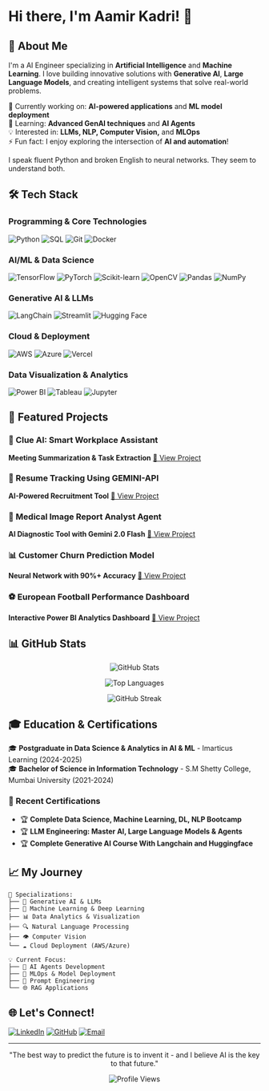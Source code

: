 
# Hi there, I'm Aamir Kadri! 👋

## 🚀 About Me

I'm a AI Engineer specializing in **Artificial Intelligence** and **Machine Learning**. I love building innovative solutions with **Generative AI**, **Large Language Models**, and creating intelligent systems that solve real-world problems.

🔭 Currently working on: **AI-powered applications** and **ML model deployment**  
🌱 Learning: **Advanced GenAI techniques** and **AI Agents**  
💡 Interested in: **LLMs, NLP, Computer Vision,** and **MLOps**  
⚡ Fun fact: I enjoy exploring the intersection of **AI and automation**!

I speak fluent Python and broken English to neural networks. They seem to understand both.

## 🛠️ Tech Stack

### Programming & Core Technologies
![Python](https://img.shields.io/badge/Python-3776AB?style=for-the-badge&logo=python&logoColor=white)
![SQL](https://img.shields.io/badge/SQL-4479A1?style=for-the-badge&logo=postgresql&logoColor=white)
![Git](https://img.shields.io/badge/Git-F05032?style=for-the-badge&logo=git&logoColor=white)
![Docker](https://img.shields.io/badge/Docker-2496ED?style=for-the-badge&logo=docker&logoColor=white)

### AI/ML & Data Science
![TensorFlow](https://img.shields.io/badge/TensorFlow-FF6F00?style=for-the-badge&logo=tensorflow&logoColor=white)
![PyTorch](https://img.shields.io/badge/PyTorch-EE4C2C?style=for-the-badge&logo=pytorch&logoColor=white)
![Scikit-learn](https://img.shields.io/badge/scikit--learn-F7931E?style=for-the-badge&logo=scikit-learn&logoColor=white)
![OpenCV](https://img.shields.io/badge/OpenCV-5C3EE8?style=for-the-badge&logo=opencv&logoColor=white)
![Pandas](https://img.shields.io/badge/Pandas-150458?style=for-the-badge&logo=pandas&logoColor=white)
![NumPy](https://img.shields.io/badge/NumPy-013243?style=for-the-badge&logo=numpy&logoColor=white)

### Generative AI & LLMs
![LangChain](https://img.shields.io/badge/LangChain-121212?style=for-the-badge&logo=chainlink&logoColor=white)
![Streamlit](https://img.shields.io/badge/Streamlit-FF4B4B?style=for-the-badge&logo=streamlit&logoColor=white)
![Hugging Face](https://img.shields.io/badge/🤗_Hugging_Face-FFD21E?style=for-the-badge)

### Cloud & Deployment
![AWS](https://img.shields.io/badge/AWS-232F3E?style=for-the-badge&logo=amazon-aws&logoColor=white)
![Azure](https://img.shields.io/badge/Azure-0078D4?style=for-the-badge&logo=microsoft-azure&logoColor=white)
![Vercel](https://img.shields.io/badge/Vercel-000000?style=for-the-badge&logo=vercel&logoColor=white)

### Data Visualization & Analytics
![Power BI](https://img.shields.io/badge/Power_BI-F2C811?style=for-the-badge&logo=power-bi&logoColor=black)
![Tableau](https://img.shields.io/badge/Tableau-E97627?style=for-the-badge&logo=tableau&logoColor=white)
![Jupyter](https://img.shields.io/badge/Jupyter-F37626?style=for-the-badge&logo=jupyter&logoColor=white)

## 🎯 Featured Projects

### 🤖 Clue AI: Smart Workplace Assistant
**Meeting Summarization & Task Extraction**
[🔗 View Project](https://github.com/amirkadri46/clue-ai)

### 📄 Resume Tracking Using GEMINI-API
**AI-Powered Recruitment Tool**
[🔗 View Project](https://github.com/amirkadri46/resume-tracking-gemini)

### 🏥 Medical Image Report Analyst Agent
**AI Diagnostic Tool with Gemini 2.0 Flash**
[🔗 View Project](https://github.com/amirkadri46/medical-image-analyst)

### 📊 Customer Churn Prediction Model
**Neural Network with 90%+ Accuracy**
[🔗 View Project](https://github.com/amirkadri46/customer-churn-prediction)

### ⚽ European Football Performance Dashboard
**Interactive Power BI Analytics Dashboard**
[🔗 View Project](https://github.com/amirkadri46/football-dashboard)

## 📊 GitHub Stats

<div align="center">
  
![GitHub Stats](https://github-readme-stats.vercel.app/api?username=amirkadri46&show_icons=true&theme=radical&hide_border=true&count_private=true)

![Top Languages](https://github-readme-stats.vercel.app/api/top-langs/?username=amirkadri46&layout=compact&theme=radical&hide_border=true)

![GitHub Streak](https://github-readme-streak-stats.herokuapp.com/?user=amirkadri46&theme=radical&hide_border=true)

</div>

## 🎓 Education & Certifications

🎓 **Postgraduate in Data Science & Analytics in AI & ML** - Imarticus Learning (2024-2025)  
🎓 **Bachelor of Science in Information Technology** - S.M Shetty College, Mumbai University (2021-2024)

### 📜 Recent Certifications
- 🏆 **Complete Data Science, Machine Learning, DL, NLP Bootcamp**
- 🏆 **LLM Engineering: Master AI, Large Language Models & Agents**
- 🏆 **Complete Generative AI Course With Langchain and Huggingface**


## 📈 My Journey

```text
🎯 Specializations:
├── 🤖 Generative AI & LLMs
├── 🧠 Machine Learning & Deep Learning
├── 📊 Data Analytics & Visualization
├── 🔍 Natural Language Processing
├── 👁️ Computer Vision
└── ☁️ Cloud Deployment (AWS/Azure)

💡 Current Focus:
├── 🚀 AI Agents Development
├── 🔧 MLOps & Model Deployment
├── 📝 Prompt Engineering
└── 🌐 RAG Applications
```

## 🌐 Let's Connect!

[![LinkedIn](https://img.shields.io/badge/LinkedIn-0077B5?style=for-the-badge&logo=linkedin&logoColor=white)](https://linkedin.com/in/amirkadri46)
[![GitHub](https://img.shields.io/badge/GitHub-100000?style=for-the-badge&logo=github&logoColor=white)](https://github.com/amirkadri46)
[![Email](https://img.shields.io/badge/Email-D14836?style=for-the-badge&logo=gmail&logoColor=white)](mailto:amirkadri46@gmail.com)

---

<div align="center">

"The best way to predict the future is to invent it - and I believe AI is the key to that future."

![Profile Views](https://komarev.com/ghpvc/?username=amirkadri46&color=blueviolet&style=flat-square&label=Profile+Views)


